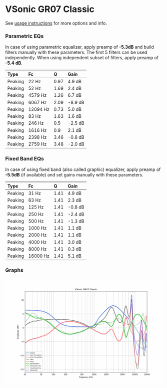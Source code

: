 # VSonic GR07 Classic
See [usage instructions](https://github.com/jaakkopasanen/AutoEq#usage) for more options and info.

### Parametric EQs
In case of using parametric equalizer, apply preamp of **-5.3dB** and build filters manually
with these parameters. The first 5 filters can be used independently.
When using independent subset of filters, apply preamp of **-5.4 dB**.

| Type    | Fc       |    Q | Gain    |
|:--------|:---------|:-----|:--------|
| Peaking | 22 Hz    | 0.97 | 4.9 dB  |
| Peaking | 52 Hz    | 1.69 | 2.4 dB  |
| Peaking | 4579 Hz  | 1.26 | 6.7 dB  |
| Peaking | 6067 Hz  | 2.09 | -8.9 dB |
| Peaking | 12094 Hz | 0.73 | 5.0 dB  |
| Peaking | 83 Hz    | 1.63 | 1.6 dB  |
| Peaking | 246 Hz   | 0.5  | -2.5 dB |
| Peaking | 1616 Hz  | 0.9  | 2.1 dB  |
| Peaking | 2398 Hz  | 3.46 | -0.8 dB |
| Peaking | 2759 Hz  | 3.48 | -2.0 dB |

### Fixed Band EQs
In case of using fixed band (also called graphic) equalizer, apply preamp of **-5.5dB**
(if available) and set gains manually with these parameters.

| Type    | Fc       |    Q | Gain    |
|:--------|:---------|:-----|:--------|
| Peaking | 31 Hz    | 1.41 | 4.9 dB  |
| Peaking | 63 Hz    | 1.41 | 2.3 dB  |
| Peaking | 125 Hz   | 1.41 | -0.8 dB |
| Peaking | 250 Hz   | 1.41 | -2.4 dB |
| Peaking | 500 Hz   | 1.41 | -1.3 dB |
| Peaking | 1000 Hz  | 1.41 | 1.1 dB  |
| Peaking | 2000 Hz  | 1.41 | 1.1 dB  |
| Peaking | 4000 Hz  | 1.41 | 3.0 dB  |
| Peaking | 8000 Hz  | 1.41 | 0.3 dB  |
| Peaking | 16000 Hz | 1.41 | 5.1 dB  |

### Graphs
![](./VSonic%20GR07%20Classic.png)